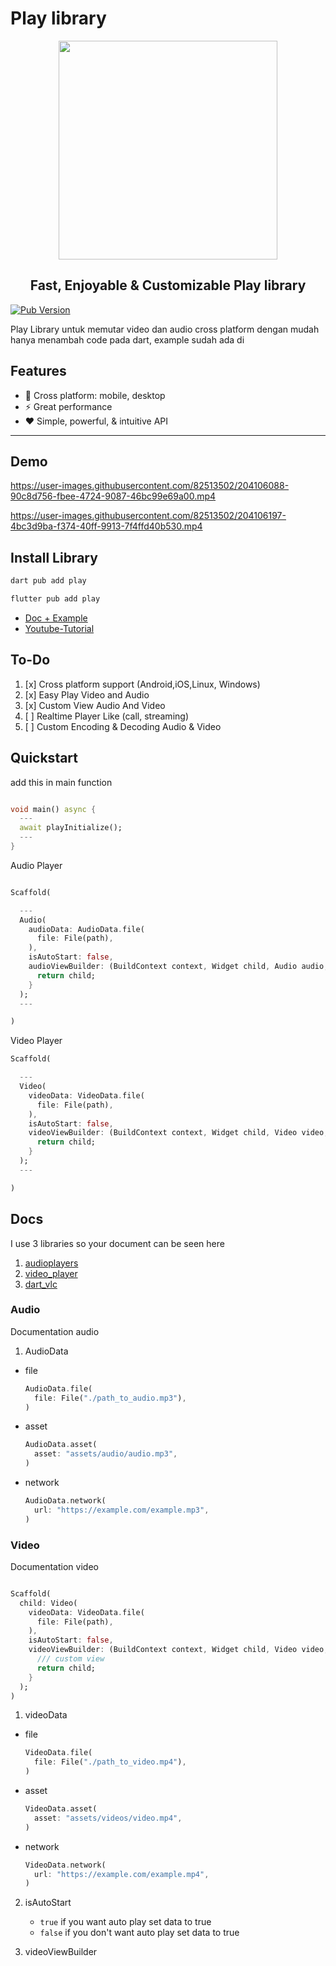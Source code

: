 # Play library
<p align="center">
  <img src="https://user-images.githubusercontent.com/82513502/173231252-9d9b1090-edf4-474d-9837-831a66277145.png" width="350px">
</p>
<h2 align="center">Fast, Enjoyable & Customizable Play library</h2>

[![Pub Version](https://img.shields.io/pub/v/play?label=pub.dev&labelColor=333940&logo=dart)](https://pub.dev/packages/play)

Play Library untuk memutar video dan audio cross platform dengan mudah hanya menambah code pada dart, example sudah ada di

## Features

- 🚀 Cross platform: mobile, desktop
- ⚡ Great performance
- ❤️ Simple, powerful, & intuitive API

---

## Demo


https://user-images.githubusercontent.com/82513502/204106088-90c8d756-fbee-4724-9087-46bc99e69a00.mp4

https://user-images.githubusercontent.com/82513502/204106197-4bc3d9ba-f374-40ff-9913-7f4ffd40b530.mp4



## Install Library
```bash
dart pub add play
```

```bash
flutter pub add play
```

- [Doc + Example](https://github.com/azkadev/play)
- [Youtube-Tutorial](https://youtube.com/@azkadev)

## To-Do

1. [x] Cross platform support (Android,iOS,Linux, Windows)
2. [x] Easy Play Video and Audio
3. [x] Custom View Audio And Video
4. [ ] Realtime Player Like (call, streaming)
5. [ ] Custom Encoding & Decoding Audio & Video
 
## Quickstart

add this in main function
```dart

void main() async {
  ---
  await playInitialize();
  --- 
}
```

Audio Player
```dart

Scaffold(

  ---
  Audio(
    audioData: AudioData.file(
      file: File(path),
    ),
    isAutoStart: false,
    audioViewBuilder: (BuildContext context, Widget child, Audio audio, AudioState audioState) {
      return child;
    }
  );
  ---

)
```

Video Player
```dart
Scaffold(

  ---
  Video(
    videoData: VideoData.file(
      file: File(path),
    ),
    isAutoStart: false,
    videoViewBuilder: (BuildContext context, Widget child, Video video, VideoState videoState) {
      return child;
    }
  );
  ---

)
```


## Docs
I use 3 libraries so your document can be seen here

1. [audioplayers](https://github.com/bluefireteam/audioplayers)
2. [video_player](https://github.com/flutter/plugins/tree/main/packages/video_player/video_player)
3. [dart_vlc](https://github.com/alexmercerind/dart_vlc)


### Audio
Documentation audio

1. AudioData
   
  - file
    ```dart
    AudioData.file(
      file: File("./path_to_audio.mp3"),
    )
    ```
  - asset
    ```dart
    AudioData.asset(
      asset: "assets/audio/audio.mp3",
    )
    ```
  - network
    ```dart
    AudioData.network(
      url: "https://example.com/example.mp3",
    )
    ```


### Video
Documentation video
```dart

Scaffold(
  child: Video(
    videoData: VideoData.file(
      file: File(path),
    ),
    isAutoStart: false,
    videoViewBuilder: (BuildContext context, Widget child, Video video, VideoState videoState) {
      /// custom view
      return child;
    }
  );
)
```

1. videoData
   
  - file
    ```dart
    VideoData.file(
      file: File("./path_to_video.mp4"),
    )
    ```
  - asset
    ```dart
    VideoData.asset(
      asset: "assets/videos/video.mp4",
    )
    ```
  - network
    ```dart
    VideoData.network(
      url: "https://example.com/example.mp4",
    )
    ```
2. isAutoStart 
   - `true`
      if you want auto play set data to true
   - `false`
      if you don't want auto play set data to true

3. videoViewBuilder

